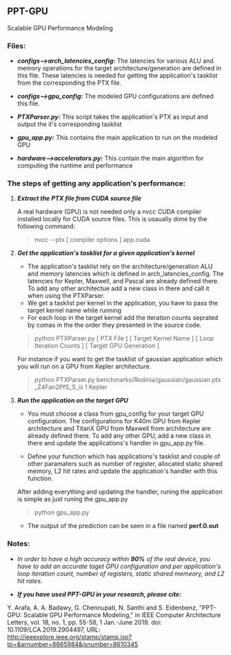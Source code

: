 ## PPT-GPU

Scalable GPU Performance Modeling

### Files: 

* **_configs-->arch_latencies_config:_** The latencies for various ALU and memory operations for the target architecture/generation are defined in this file. These latencies is needed for getting the application's tasklist from the corresponding the PTX file.

* **_configs-->gpu_config:_** The modeled GPU configurations are defined this file.

* **_PTXParser.py:_** This script takes the application's PTX as input and output the it's corresponding tasklist 

* **_gpu_app.py:_** This contains the main application to run on the modeled GPU

* **_hardware-->accelerators.py:_** This contain the main algorithm for computing the runtime and performance

### The steps of getting any application's performance:

1. **_Extract the PTX file from CUDA source file_**   
    
    A real hardware (GPU) is not needed only a nvcc CUDA compiler installed locally for CUDA source files. This is usaually done by the following command: 
    > nvcc --ptx [ compiler options ] app.cuda
    
2. **_Get the application's tasklist for a given application's kernel_**   
    
    - The application's tasklist rely on the architecture/generation ALU and memory latencies which is defined in arch_latencies_config. The latencies for Kepler, Maxwell, and Pascal are already defined there. To add any other architectue add a new class in there and call it when using the PTXParser.      
    - We get a tasklist per kernel in the application, you have to pass the target kernel name while running 
    - For each loop in the target kernel add the iteration counts seprated by comas in the the order they presented in the source code.   
    
     > python PTXParser.py [ PTX File ] [ Target Kernel Name ] [ Loop Iteration Counts ] [ Target GPU Generation ]  
     
   For instance if you want to get the tasklist of gaussian application which you will run on a GPU from Kepler architecture.   

    > python PTXParser.py benchmarks/Rodinia/gaussian/gaussian.ptx _Z4Fan2PfS_S_iii 1 Kepler

3. **_Run the application on the target GPU_**
 
    
    - You must choose a class from gpu_config for your target GPU configuration. The configurations for K40m GPU from Kepler architecture and TitanX GPU from Maxwell from architecture are already defined there. To add any other GPU, add a new class in there and update the applications's handler in gpu_app.py file.
    
    - Define your function which has applications's tasklist and couple of other paramaters such as number of register, allocated static shared memory, L2 hit rates and update the application's handler with this function.
    
    After adding everything and updating the handler, runing the application is simple as just runing the gpu_app.py 
    
    > python gpu_app.py
    
    - The output of the prediction can be seen in a file named **perf.0.out** 
 
### Notes: 

* _In order to have a high accuracy within **90%** of the real device, you have to add an accurate taget GPU configuration and per application's loop iteration count, number of registers, static shared memeory, and L2 hit rates._

* _**If you have used PPT-GPU in your research, please cite:**_

Y. Arafa, A. A. Badawy, G. Chennupati, N. Santhi and S. Eidenbenz, "PPT-GPU: Scalable GPU Performance Modeling," in IEEE Computer Architecture Letters, vol. 18, no. 1, pp. 55-58, 1 Jan.-June 2019.
doi: 10.1109/LCA.2019.2904497, URL: http://ieeexplore.ieee.org/stamp/stamp.jsp?tp=&arnumber=8665984&isnumber=8610345


